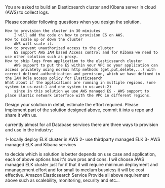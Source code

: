 You are asked to build an Elasticsearch cluster and Kibana server in cloud (AWS) to collect logs.

Please consider following questions when you design the solution.

    How to provision the cluster in 30 miniutes
        I will add the code on how to provision ES on AWS.
    How to scale up or down the cluster
        AWS will scale it.
    How to prevent unauthorized access to the cluster
        ES support AWS IAM based Access control and for Kibana we need to use other solution such as proxy.
    How to ship logs from application to the elasticsearch cluster
        AWS support to put the ES within your VPC so your application can access privately using normal http methods (get,put,delete,...) with correct defined authentication and permision, which we have defined in the IAM Role access policy for Elasticsearch
    What about if the applications are running in multiple regions, (one system in us-east-1 and one system in us-west-2)
        since in this solution we use AWS managed ES - AWS support to place Elastic network interface with the VPC in different regions.
Design your solution in detail, estimate the effort required. Please implement part of the solution designed above, commit it into a repo and share it with us.

currently almost for all Database services there are three ways to provision and use in the industry:

1- locally deploy ELK cluster in AWS
2- use thirdparty managed ELK
3- AWS managed ELK and Kibana services

to decide which is solution is better depends on use case and application, each of above options has it's own pros and cons. I wil choose AWS managed ELK cluster just for it that it will require minimum deployment and mnanagement effort and for small to medium busniess it will be cost effective.
Amazon Elasticsearch Service Provide all above requirement above such as scalebility, monitoring, security and etc...


